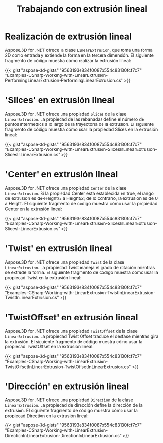 ﻿---
title: Trabajando con extrusión lineal
type: docs
weight: 110
url: /es/net/working-with-linear-extrusion/
description: Aspose.3D for .NET ofrece la clase LinearExtrusion, que toma una forma 2D como entrada y extiende la forma en la tercera dimensión.
---
# **Realización de extrusión lineal**
Aspose.3D for .NET ofrece la clase `LinearExtrusion`, que toma una forma 2D como entrada y extiende la forma en la tercera dimensión. El siguiente fragmento de código muestra cómo realizar la extrusión lineal:



{{< gist "aspose-3d-gists" "9563193e834f0087b554c83130fcf7c7" "Examples-CSharp-Working-with-LinearExtrusion-PerformingLinearExtrusion-PerformingLinearExtrusion.cs" >}}
# **'Slices' en extrusión lineal**
Aspose.3D for .NET ofrece una propiedad `Slices` de la clase `LinearExtrusion`. La propiedad de las rebanadas define el número de puntos intermedios a lo largo de la trayectoria de la extrusión. El siguiente fragmento de código muestra cómo usar la propiedad Slices en la extrusión lineal:



{{< gist "aspose-3d-gists" "9563193e834f0087b554c83130fcf7c7" "Examples-CSharp-Working-with-LinearExtrusion-SlicesInLinearExtrusion-SlicesInLinearExtrusion.cs" >}}
# **'Center' en extrusión lineal**
Aspose.3D for .NET ofrece una propiedad `Center` de la clase `LinearExtrusion`. Si la propiedad Center está establecida en true, el rango de extrusión es de-Height/2 a Height/2; de lo contrario, la extrusión es de 0 a Height. El siguiente fragmento de código muestra cómo usar la propiedad Center en la extrusión lineal:



{{< gist "aspose-3d-gists" "9563193e834f0087b554c83130fcf7c7" "Examples-CSharp-Working-with-LinearExtrusion-SlicesInLinearExtrusion-SlicesInLinearExtrusion.cs" >}}
# **'Twist' en extrusión lineal**
Aspose.3D for .NET ofrece una propiedad `Twist` de la clase `LinearExtrusion`. La propiedad Twist maneja el grado de rotación mientras se extrude la forma. El siguiente fragmento de código muestra cómo usar la propiedad Twist en la extrusión lineal:



{{< gist "aspose-3d-gists" "9563193e834f0087b554c83130fcf7c7" "Examples-CSharp-Working-with-LinearExtrusion-TwistInLinearExtrusion-TwistInLinearExtrusion.cs" >}}
# **'TwistOffset' en extrusión lineal**
Aspose.3D for .NET ofrece una propiedad `TwistOffset` de la clase `LinearExtrusion`. La propiedad Twist Offset traduce el desfase mientras gira la extrusión. El siguiente fragmento de código muestra cómo usar la propiedad TwistOffset en la extrusión lineal:



{{< gist "aspose-3d-gists" "9563193e834f0087b554c83130fcf7c7" "Examples-CSharp-Working-with-LinearExtrusion-TwistOffsetInLinearExtrusion-TwistOffsetInLinearExtrusion.cs" >}}
# **'Dirección' en extrusión lineal**
Aspose.3D for .NET ofrece una propiedad `Direction` de la clase `LinearExtrusion`. La propiedad de dirección define la dirección de la extrusión. El siguiente fragmento de código muestra cómo usar la propiedad Direction en la extrusión lineal:



{{< gist "aspose-3d-gists" "9563193e834f0087b554c83130fcf7c7" "Examples-CSharp-Working-with-LinearExtrusion-DirectionInLinearExtrusion-DirectionInLinearExtrusion.cs" >}}
